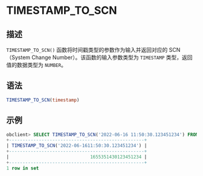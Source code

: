 # TIMESTAMP_TO_SCN

## 描述

`TIMESTAMP_TO_SCN()` 函数将时间戳类型的参数作为输入并返回对应的 SCN（System Change Number）。该函数的输入参数类型为 `TIMESTAMP` 类型，返回值的数据类型为 `NUMBER`。


## 语法

```sql
TIMESTAMP_TO_SCN(timestamp)
```

## 示例

```sql
obclient> SELECT TIMESTAMP_TO_SCN('2022-06-16 11:50:30.123451234') FROM DUAL;
+--------------------------------------------------+
| TIMESTAMP_TO_SCN('2022-06-1611:50:30.123451234') |
+--------------------------------------------------+
|                              1655351430123451234 |
+--------------------------------------------------+
1 row in set
```